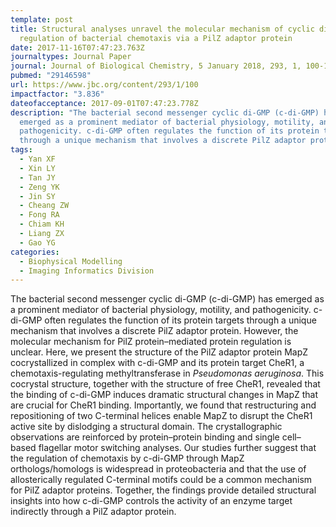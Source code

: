 ```yaml
---
template: post
title: Structural analyses unravel the molecular mechanism of cyclic di-GMP
  regulation of bacterial chemotaxis via a PilZ adaptor protein
date: 2017-11-16T07:47:23.763Z
journaltypes: Journal Paper
journal: Journal of Biological Chemistry, 5 January 2018, 293, 1, 100-111
pubmed: "29146598"
url: https://www.jbc.org/content/293/1/100
impactfactor: "3.836"
dateofacceptance: 2017-09-01T07:47:23.778Z
description: "The bacterial second messenger cyclic di-GMP (c-di-GMP) has
  emerged as a prominent mediator of bacterial physiology, motility, and
  pathogenicity. c-di-GMP often regulates the function of its protein targets
  through a unique mechanism that involves a discrete PilZ adaptor protein. "
tags:
  - Yan XF
  - Xin LY
  - Tan JY
  - Zeng YK
  - Jin SY
  - Cheang ZW
  - Fong RA
  - Chiam KH
  - Liang ZX
  - Gao YG
categories:
  - Biophysical Modelling
  - Imaging Informatics Division
---
```

<!--StartFragment-->

The bacterial second messenger cyclic di-GMP (c-di-GMP) has emerged as a prominent mediator of bacterial physiology, motility, and pathogenicity. c-di-GMP often regulates the function of its protein targets through a unique mechanism that involves a discrete PilZ adaptor protein. However, the molecular mechanism for PilZ protein–mediated protein regulation is unclear. Here, we present the structure of the PilZ adaptor protein MapZ cocrystallized in complex with c-di-GMP and its protein target CheR1, a chemotaxis-regulating methyltransferase in *Pseudomonas aeruginosa*. This cocrystal structure, together with the structure of free CheR1, revealed that the binding of c-di-GMP induces dramatic structural changes in MapZ that are crucial for CheR1 binding. Importantly, we found that restructuring and repositioning of two C-terminal helices enable MapZ to disrupt the CheR1 active site by dislodging a structural domain. The crystallographic observations are reinforced by protein–protein binding and single cell–based flagellar motor switching analyses. Our studies further suggest that the regulation of chemotaxis by c-di-GMP through MapZ orthologs/homologs is widespread in proteobacteria and that the use of allosterically regulated C-terminal motifs could be a common mechanism for PilZ adaptor proteins. Together, the findings provide detailed structural insights into how c-di-GMP controls the activity of an enzyme target indirectly through a PilZ adaptor protein.

<!--EndFragment-->